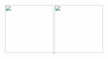 <p align="center">
<a href="https://github.com/EugeneSolovyev">
  <img height="150px" src="https://github-readme-stats.vercel.app/api?username=EugeneSolovyev&theme=vue-dark&include_all_commits=true&count_private=true"/>
  <img height="150px" src="https://github-readme-stats.vercel.app/api/top-langs/?username=EugeneSolovyev&layout=compact&theme=vue-dark&hide=css,html&exclude_repo=dotfiles"/>
</a>
</p>
